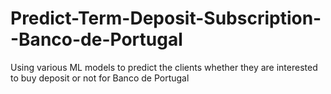 # Predict-Term-Deposit-Subscription--Banco-de-Portugal
Using various ML models to predict the clients whether they are interested to buy deposit or not for Banco de Portugal
